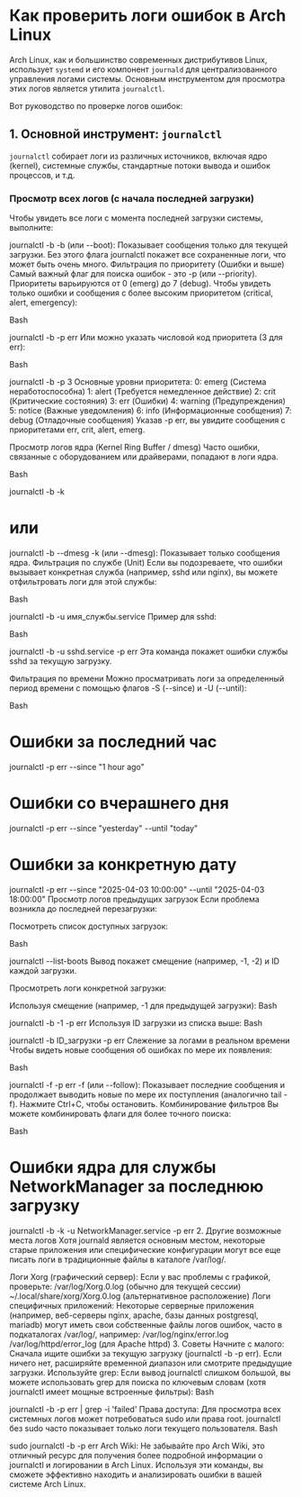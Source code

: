 # Как проверить логи ошибок в Arch Linux

Arch Linux, как и большинство современных дистрибутивов Linux, использует `systemd` и его компонент `journald` для централизованного управления логами системы. Основным инструментом для просмотра этих логов является утилита `journalctl`.

Вот руководство по проверке логов ошибок:

## 1. Основной инструмент: `journalctl`

`journalctl` собирает логи из различных источников, включая ядро (kernel), системные службы, стандартные потоки вывода и ошибок процессов, и т.д.

### Просмотр всех логов (с начала последней загрузки)

Чтобы увидеть все логи с момента последней загрузки системы, выполните:


journalctl -b
-b (или --boot): Показывает сообщения только для текущей загрузки. Без этого флага journalctl покажет все сохраненные логи, что может быть очень много.
Фильтрация по приоритету (Ошибки и выше)
Самый важный флаг для поиска ошибок - это -p (или --priority). Приоритеты варьируются от 0 (emerg) до 7 (debug). Чтобы увидеть только ошибки и сообщения с более высоким приоритетом (critical, alert, emergency):

Bash

journalctl -b -p err
Или можно указать числовой код приоритета (3 для err):

Bash

journalctl -b -p 3
Основные уровни приоритета:
0: emerg (Система неработоспособна)
1: alert (Требуется немедленное действие)
2: crit (Критические состояния)
3: err (Ошибки)
4: warning (Предупреждения)
5: notice (Важные уведомления)
6: info (Информационные сообщения)
7: debug (Отладочные сообщения)
Указав -p err, вы увидите сообщения с приоритетами err, crit, alert, emerg.

Просмотр логов ядра (Kernel Ring Buffer / dmesg)
Часто ошибки, связанные с оборудованием или драйверами, попадают в логи ядра.

Bash

journalctl -b -k
# или
journalctl -b --dmesg
-k (или --dmesg): Показывает только сообщения ядра.
Фильтрация по службе (Unit)
Если вы подозреваете, что ошибки вызывает конкретная служба (например, sshd или nginx), вы можете отфильтровать логи для этой службы:

Bash

journalctl -b -u имя_службы.service
Пример для sshd:

Bash

journalctl -b -u sshd.service -p err
Эта команда покажет ошибки службы sshd за текущую загрузку.

Фильтрация по времени
Можно просматривать логи за определенный период времени с помощью флагов -S (--since) и -U (--until):

Bash

# Ошибки за последний час
journalctl -p err --since "1 hour ago"

# Ошибки со вчерашнего дня
journalctl -p err --since "yesterday" --until "today"

# Ошибки за конкретную дату
journalctl -p err --since "2025-04-03 10:00:00" --until "2025-04-03 18:00:00"
Просмотр логов предыдущих загрузок
Если проблема возникла до последней перезагрузки:

Посмотреть список доступных загрузок:

Bash

journalctl --list-boots
Вывод покажет смещение (например, -1, -2) и ID каждой загрузки.

Просмотреть логи конкретной загрузки:

Используя смещение (например, -1 для предыдущей загрузки):
Bash

journalctl -b -1 -p err
Используя ID загрузки из списка выше:
Bash

journalctl -b ID_загрузки -p err
Слежение за логами в реальном времени
Чтобы видеть новые сообщения об ошибках по мере их появления:

Bash

journalctl -f -p err
-f (или --follow): Показывает последние сообщения и продолжает выводить новые по мере их поступления (аналогично tail -f). Нажмите Ctrl+C, чтобы остановить.
Комбинирование фильтров
Вы можете комбинировать флаги для более точного поиска:

Bash

# Ошибки ядра для службы NetworkManager за последнюю загрузку
journalctl -b -k -u NetworkManager.service -p err
2. Другие возможные места логов
Хотя journald является основным местом, некоторые старые приложения или специфические конфигурации могут все еще писать логи в традиционные файлы в каталоге /var/log/.

Логи Xorg (графический сервер): Если у вас проблемы с графикой, проверьте:
/var/log/Xorg.0.log (обычно для текущей сессии)
~/.local/share/xorg/Xorg.0.log (альтернативное расположение)
Логи специфичных приложений: Некоторые серверные приложения (например, веб-серверы nginx, apache, базы данных postgresql, mariadb) могут иметь свои собственные файлы логов ошибок, часто в подкаталогах /var/log/, например:
/var/log/nginx/error.log
/var/log/httpd/error_log (для Apache httpd)
3. Советы
Начните с малого: Сначала ищите ошибки за текущую загрузку (journalctl -b -p err). Если ничего нет, расширяйте временной диапазон или смотрите предыдущие загрузки.
Используйте grep: Если вывод journalctl слишком большой, вы можете использовать grep для поиска по ключевым словам (хотя journalctl имеет мощные встроенные фильтры):
Bash

journalctl -b -p err | grep -i 'failed'
Права доступа: Для просмотра всех системных логов может потребоваться sudo или права root. journalctl без sudo часто показывает только логи текущего пользователя.
Bash

sudo journalctl -b -p err
Arch Wiki: Не забывайте про Arch Wiki, это отличный ресурс для получения более подробной информации о journalctl и логировании в Arch Linux.
Используя эти команды, вы сможете эффективно находить и анализировать ошибки в вашей системе Arch Linux.
